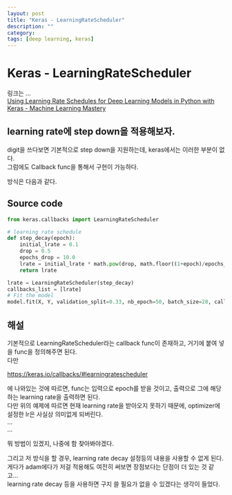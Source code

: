 ```yaml
---
layout: post
title: "Keras - LearningRateScheduler"
description: ""
category:
tags: [deep learning, keras]
---
```

# Keras - LearningRateScheduler
링크는 …  
[Using Learning Rate Schedules for Deep Learning Models in Python with Keras - Machine Learning Mastery](http://machinelearningmastery.com/using-learning-rate-schedules-deep-learning-models-python-keras/)

## learning rate에 step down을 적용해보자.
digit을 쓰다보면 기본적으로 step down을 지원하는데, keras에서는 이러한 부분이 없다.  
그럼에도 Callback func을 통해서 구현이 가능하다.

방식은 다음과 같다.

## Source code
```python
from keras.callbacks import LearningRateScheduler

# learning rate schedule
def step_decay(epoch):
	initial_lrate = 0.1
	drop = 0.5
	epochs_drop = 10.0
	lrate = initial_lrate * math.pow(drop, math.floor((1+epoch)/epochs_drop))
	return lrate

lrate = LearningRateScheduler(step_decay)
callbacks_list = [lrate]
# Fit the model
model.fit(X, Y, validation_split=0.33, nb_epoch=50, batch_size=28, callbacks=callbacks_list)
```

## 해설
기본적으로 LearningRateScheduler라는 callback func이 존재하고, 거기에 붙여 넣을 func을 정의해주면 된다.  
다만   

https://keras.io/callbacks/#learningratescheduler

에 나와있는 것에 따르면, func는 입력으로 epoch를 받을 것이고, 출력으로 그에 해당하는 learning rate을 출력하면 된다.  
다만 위의 예제에 따르면 현재  learning rate을 받아오지 못하기 때문에, optimizer에 설정한 lr은 사실상 의미없게 되버린다.  
…  
…  

뭐 방법이 있겠지, 나중에 함 찾아봐야겠다.

그리고 저 방식을 할 경우, learning rate decay 설정등의 내용을 사용할 수 없게 된다.  
게다가 adam에다가 저걸 적용해도 여전히 써보면 장점보다는 단점이 더 있는 것 같고…  
learning rate decay 등을 사용하면 구지 쓸 필요가 없을 수 있겠다는 생각이 들었다.

